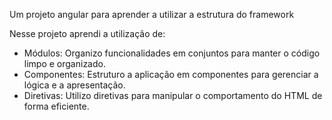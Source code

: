 Um projeto angular para aprender a utilizar a estrutura do framework

Nesse projeto aprendi a utilização de:

- Módulos: Organizo funcionalidades em conjuntos para manter o código limpo e organizado.
- Componentes: Estruturo a aplicação em componentes para gerenciar a lógica e a apresentação.
- Diretivas: Utilizo diretivas para manipular o comportamento do HTML de forma eficiente.

